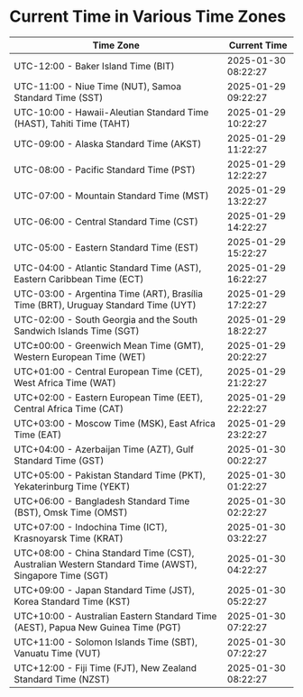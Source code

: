 # Current Time in Various Time Zones

| Time Zone | Current Time |
|-----------|--------------|
| UTC-12:00 - Baker Island Time (BIT) | 2025-01-30 08:22:27 |
| UTC-11:00 - Niue Time (NUT), Samoa Standard Time (SST) | 2025-01-29 09:22:27 |
| UTC-10:00 - Hawaii-Aleutian Standard Time (HAST), Tahiti Time (TAHT) | 2025-01-29 10:22:27 |
| UTC-09:00 - Alaska Standard Time (AKST) | 2025-01-29 11:22:27 |
| UTC-08:00 - Pacific Standard Time (PST) | 2025-01-29 12:22:27 |
| UTC-07:00 - Mountain Standard Time (MST) | 2025-01-29 13:22:27 |
| UTC-06:00 - Central Standard Time (CST) | 2025-01-29 14:22:27 |
| UTC-05:00 - Eastern Standard Time (EST) | 2025-01-29 15:22:27 |
| UTC-04:00 - Atlantic Standard Time (AST), Eastern Caribbean Time (ECT) | 2025-01-29 16:22:27 |
| UTC-03:00 - Argentina Time (ART), Brasília Time (BRT), Uruguay Standard Time (UYT) | 2025-01-29 17:22:27 |
| UTC-02:00 - South Georgia and the South Sandwich Islands Time (SGT) | 2025-01-29 18:22:27 |
| UTC±00:00 - Greenwich Mean Time (GMT), Western European Time (WET) | 2025-01-29 20:22:27 |
| UTC+01:00 - Central European Time (CET), West Africa Time (WAT) | 2025-01-29 21:22:27 |
| UTC+02:00 - Eastern European Time (EET), Central Africa Time (CAT) | 2025-01-29 22:22:27 |
| UTC+03:00 - Moscow Time (MSK), East Africa Time (EAT) | 2025-01-29 23:22:27 |
| UTC+04:00 - Azerbaijan Time (AZT), Gulf Standard Time (GST) | 2025-01-30 00:22:27 |
| UTC+05:00 - Pakistan Standard Time (PKT), Yekaterinburg Time (YEKT) | 2025-01-30 01:22:27 |
| UTC+06:00 - Bangladesh Standard Time (BST), Omsk Time (OMST) | 2025-01-30 02:22:27 |
| UTC+07:00 - Indochina Time (ICT), Krasnoyarsk Time (KRAT) | 2025-01-30 03:22:27 |
| UTC+08:00 - China Standard Time (CST), Australian Western Standard Time (AWST), Singapore Time (SGT) | 2025-01-30 04:22:27 |
| UTC+09:00 - Japan Standard Time (JST), Korea Standard Time (KST) | 2025-01-30 05:22:27 |
| UTC+10:00 - Australian Eastern Standard Time (AEST), Papua New Guinea Time (PGT) | 2025-01-30 07:22:27 |
| UTC+11:00 - Solomon Islands Time (SBT), Vanuatu Time (VUT) | 2025-01-30 07:22:27 |
| UTC+12:00 - Fiji Time (FJT), New Zealand Standard Time (NZST) | 2025-01-30 08:22:27 |
